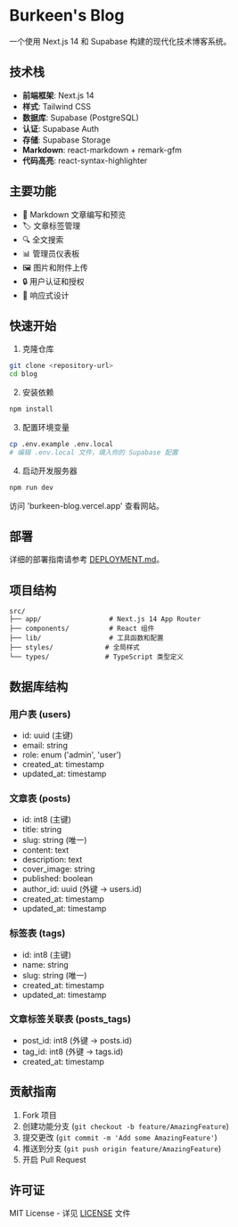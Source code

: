 # Burkeen's Blog

一个使用 Next.js 14 和 Supabase 构建的现代化技术博客系统。

## 技术栈

- **前端框架**: Next.js 14
- **样式**: Tailwind CSS
- **数据库**: Supabase (PostgreSQL)
- **认证**: Supabase Auth
- **存储**: Supabase Storage
- **Markdown**: react-markdown + remark-gfm
- **代码高亮**: react-syntax-highlighter

## 主要功能

- 📝 Markdown 文章编写和预览
- 🏷️ 文章标签管理
- 🔍 全文搜索
- 📊 管理员仪表板
- 🖼️ 图片和附件上传
- 🔒 用户认证和授权
- 💅 响应式设计

## 快速开始

1. 克隆仓库
```bash
git clone <repository-url>
cd blog
```

2. 安装依赖
```bash
npm install
```

3. 配置环境变量
```bash
cp .env.example .env.local
# 编辑 .env.local 文件，填入你的 Supabase 配置
```

4. 启动开发服务器
```bash
npm run dev
```

访问 'burkeen-blog.vercel.app' 查看网站。

## 部署

详细的部署指南请参考 [DEPLOYMENT.md](./DEPLOYMENT.md)。

## 项目结构

```
src/
├── app/                 # Next.js 14 App Router
├── components/          # React 组件
├── lib/                 # 工具函数和配置
├── styles/             # 全局样式
└── types/              # TypeScript 类型定义
```

## 数据库结构

### 用户表 (users)
- id: uuid (主键)
- email: string
- role: enum ('admin', 'user')
- created_at: timestamp
- updated_at: timestamp

### 文章表 (posts)
- id: int8 (主键)
- title: string
- slug: string (唯一)
- content: text
- description: text
- cover_image: string
- published: boolean
- author_id: uuid (外键 -> users.id)
- created_at: timestamp
- updated_at: timestamp

### 标签表 (tags)
- id: int8 (主键)
- name: string
- slug: string (唯一)
- created_at: timestamp
- updated_at: timestamp

### 文章标签关联表 (posts_tags)
- post_id: int8 (外键 -> posts.id)
- tag_id: int8 (外键 -> tags.id)
- created_at: timestamp

## 贡献指南

1. Fork 项目
2. 创建功能分支 (`git checkout -b feature/AmazingFeature`)
3. 提交更改 (`git commit -m 'Add some AmazingFeature'`)
4. 推送到分支 (`git push origin feature/AmazingFeature`)
5. 开启 Pull Request

## 许可证

MIT License - 详见 [LICENSE](./LICENSE) 文件 